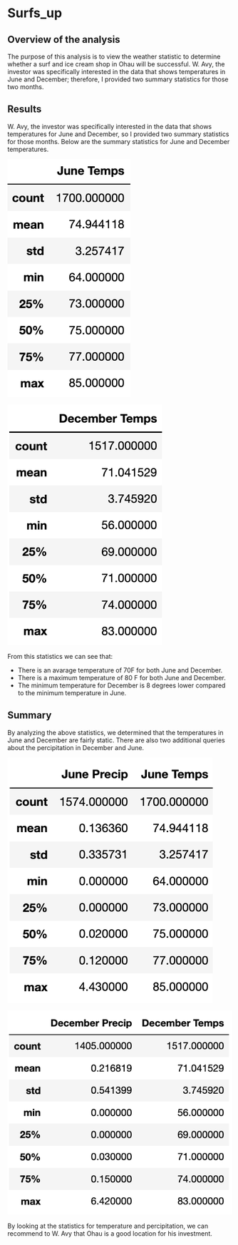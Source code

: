 # Surfs_up

## Overview of the analysis
The purpose of this analysis is to view the weather statistic to determine whether a surf and ice cream shop in Ohau will be successful. W. Avy, the investor was specifically interested in the data that shows temperatures in June and December; therefore, I provided two summary statistics for those two months.

## Results
W. Avy, the investor was specifically interested in the data that shows temperatures for June and December, so I provided two summary statistics for those months. Below are the summary statistics for June and December temperatures.

![](https://github.com/EnoVaqari/surfs_up/blob/main/PNGs/June_temps.png)

![](https://github.com/EnoVaqari/surfs_up/blob/main/PNGs/December_temps.png)


From this statistics we can see that:

* There is an avarage temperature of 70F for both June and December.
* There is a maximum temperature of 80 F for both June and December.
* The minimum temperature for December is 8 degrees lower compared to the minimum temperature in June.

## Summary
By analyzing the above statistics, we determined that the temperatures in June and December are fairly static. There are also two additional queries about the percipitation in December and June.

![](https://github.com/EnoVaqari/surfs_up/blob/main/PNGs/juneprecip.png)

![](https://github.com/EnoVaqari/surfs_up/blob/main/PNGs/decPrecip.png)


 By looking at the statistics for temperature and percipitation, we can recommend to W. Avy that Ohau is a good location for his investment.

